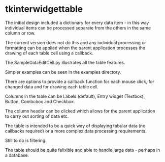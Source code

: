 # tkinterwidgettable

The initial design included a dictionary for every data item - in this way individual items
can be processed separate from the others in the same column or row.

The current version does not do this and any individual processing or formatting can be
applied when the parent application processes the drawing of each table cell using a 
callback.

The SampleDataEditCell.py illustrates all the table features.

Simpler examples can be seen in the examples directory.

There are options to provide a callback function for each mouse click, for changed data
and for drawing each table cell. 

Columns in the table can be Labels (default), Entry widget (Textbox), Button, Combobox
and Checkbox.

The column header can be clicked which allows for the parent application to carry out
sorting of data etc.

The table is intended to be a quick way of displaying tabular data (no callbacks required)
or a more complex data processing requirements.

Still to do is filtering.

The table should be quite felixible and able to handle large data - perhaps in a
database.

